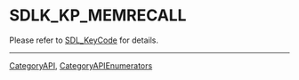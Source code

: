 # SDLK_KP_MEMRECALL

Please refer to [SDL_KeyCode](SDL_KeyCode) for details.

----
[CategoryAPI](CategoryAPI), [CategoryAPIEnumerators](CategoryAPIEnumerators)

